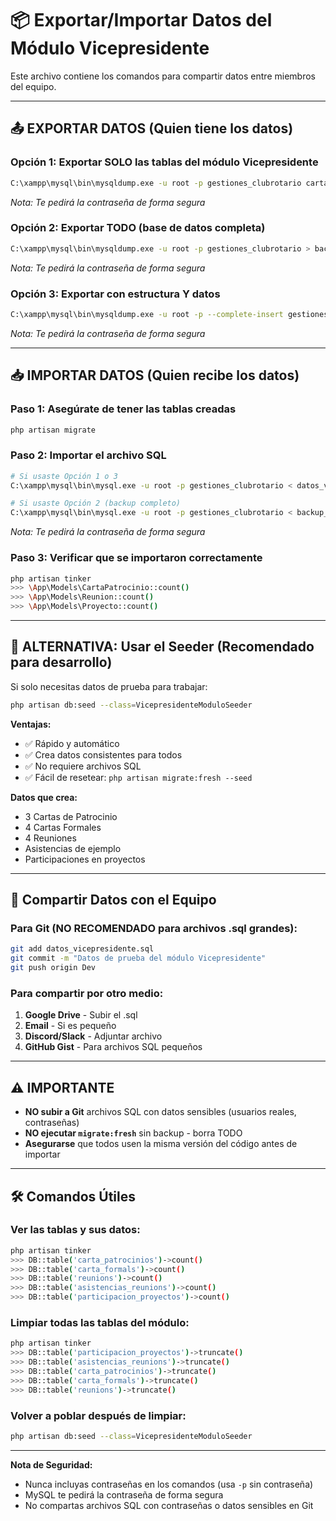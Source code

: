 # 📦 Exportar/Importar Datos del Módulo Vicepresidente

Este archivo contiene los comandos para compartir datos entre miembros del equipo.

---

## 📤 EXPORTAR DATOS (Quien tiene los datos)

### Opción 1: Exportar SOLO las tablas del módulo Vicepresidente
```bash
C:\xampp\mysql\bin\mysqldump.exe -u root -p gestiones_clubrotario carta_patrocinios carta_formals reunions asistencias_reunions participacion_proyectos > datos_vicepresidente.sql
```
*Nota: Te pedirá la contraseña de forma segura*

### Opción 2: Exportar TODO (base de datos completa)
```bash
C:\xampp\mysql\bin\mysqldump.exe -u root -p gestiones_clubrotario > backup_completo.sql
```
*Nota: Te pedirá la contraseña de forma segura*

### Opción 3: Exportar con estructura Y datos
```bash
C:\xampp\mysql\bin\mysqldump.exe -u root -p --complete-insert gestiones_clubrotario carta_patrocinios carta_formals reunions asistencias_reunions participacion_proyectos proyectos > vicepresidente_con_proyectos.sql
```
*Nota: Te pedirá la contraseña de forma segura*

---

## 📥 IMPORTAR DATOS (Quien recibe los datos)

### Paso 1: Asegúrate de tener las tablas creadas
```bash
php artisan migrate
```

### Paso 2: Importar el archivo SQL
```bash
# Si usaste Opción 1 o 3
C:\xampp\mysql\bin\mysql.exe -u root -p gestiones_clubrotario < datos_vicepresidente.sql

# Si usaste Opción 2 (backup completo)
C:\xampp\mysql\bin\mysql.exe -u root -p gestiones_clubrotario < backup_completo.sql
```
*Nota: Te pedirá la contraseña de forma segura*

### Paso 3: Verificar que se importaron correctamente
```bash
php artisan tinker
>>> \App\Models\CartaPatrocinio::count()
>>> \App\Models\Reunion::count()
>>> \App\Models\Proyecto::count()
```

---

## 🎯 ALTERNATIVA: Usar el Seeder (Recomendado para desarrollo)

Si solo necesitas datos de prueba para trabajar:

```bash
php artisan db:seed --class=VicepresidenteModuloSeeder
```

**Ventajas:**
- ✅ Rápido y automático
- ✅ Crea datos consistentes para todos
- ✅ No requiere archivos SQL
- ✅ Fácil de resetear: `php artisan migrate:fresh --seed`

**Datos que crea:**
- 3 Cartas de Patrocinio
- 4 Cartas Formales
- 4 Reuniones
- Asistencias de ejemplo
- Participaciones en proyectos

---

## 🔄 Compartir Datos con el Equipo

### Para Git (NO RECOMENDADO para archivos .sql grandes):
```bash
git add datos_vicepresidente.sql
git commit -m "Datos de prueba del módulo Vicepresidente"
git push origin Dev
```

### Para compartir por otro medio:
1. **Google Drive** - Subir el .sql
2. **Email** - Si es pequeño
3. **Discord/Slack** - Adjuntar archivo
4. **GitHub Gist** - Para archivos SQL pequeños

---

## ⚠️ IMPORTANTE

- **NO subir a Git** archivos SQL con datos sensibles (usuarios reales, contraseñas)
- **NO ejecutar `migrate:fresh`** sin backup - borra TODO
- **Asegurarse** que todos usen la misma versión del código antes de importar

---

## 🛠️ Comandos Útiles

### Ver las tablas y sus datos:
```bash
php artisan tinker
>>> DB::table('carta_patrocinios')->count()
>>> DB::table('carta_formals')->count()
>>> DB::table('reunions')->count()
>>> DB::table('asistencias_reunions')->count()
>>> DB::table('participacion_proyectos')->count()
```

### Limpiar todas las tablas del módulo:
```bash
php artisan tinker
>>> DB::table('participacion_proyectos')->truncate()
>>> DB::table('asistencias_reunions')->truncate()
>>> DB::table('carta_patrocinios')->truncate()
>>> DB::table('carta_formals')->truncate()
>>> DB::table('reunions')->truncate()
```

### Volver a poblar después de limpiar:
```bash
php artisan db:seed --class=VicepresidenteModuloSeeder
```

---

**Nota de Seguridad:** 
- Nunca incluyas contraseñas en los comandos (usa `-p` sin contraseña)
- MySQL te pedirá la contraseña de forma segura
- No compartas archivos SQL con contraseñas o datos sensibles en Git
